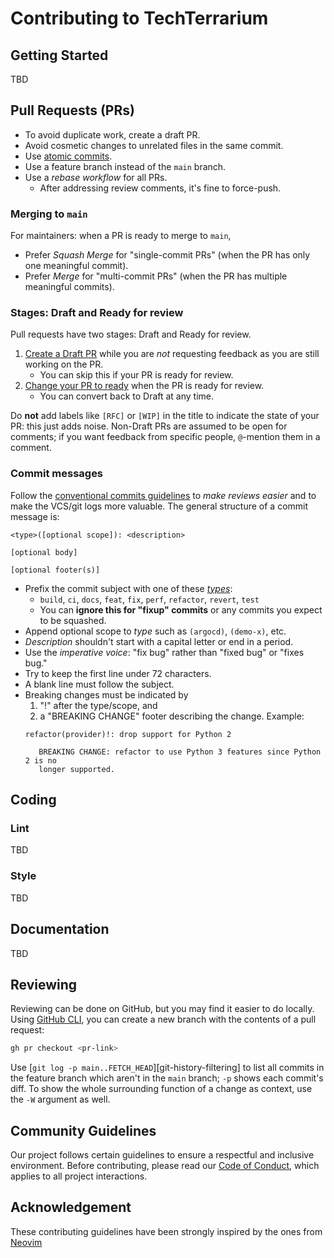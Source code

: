 # Contributing to TechTerrarium

## Getting Started

TBD


## Pull Requests (PRs)

- To avoid duplicate work, create a draft PR.
- Avoid cosmetic changes to unrelated files in the same commit.
- Use [atomic commits]().
- Use a feature branch instead of the `main` branch.
- Use a _rebase workflow_ for all PRs.
  - After addressing review comments, it's fine to force-push.


### Merging to `main`

For maintainers: when a PR is ready to merge to `main`,

- Prefer _Squash Merge_ for "single-commit PRs" (when the PR has only one
meaningful commit).
- Prefer _Merge_ for "multi-commit PRs" (when the PR has multiple meaningful
commits).


### Stages: Draft and Ready for review

Pull requests have two stages: Draft and Ready for review.

1. [Create a Draft PR][pr-draft] while you are _not_ requesting feedback as you
are still working on the PR.
    - You can skip this if your PR is ready for review.
2. [Change your PR to ready][pr-ready] when the PR is ready for review.
    - You can convert back to Draft at any time.

Do __not__ add labels like `[RFC]` or `[WIP]` in the title to indicate the state
of your PR: this just adds noise. Non-Draft PRs are assumed to be open for
comments; if you want feedback from specific people, `@`-mention them in a
comment.


### Commit messages

Follow the [conventional commits guidelines][conventional-commits] to *make
reviews easier* and to make the VCS/git logs more valuable. The general
structure of a commit message is:

```
<type>([optional scope]): <description>

[optional body]

[optional footer(s)]
```

- Prefix the commit subject with one of these
[_types_](https://github.com/commitizen/conventional-commit-types/blob/master/index.json):
    - `build`, `ci`, `docs`, `feat`, `fix`, `perf`, `refactor`, `revert`,
    `test`
    - You can **ignore this for "fixup" commits** or any commits you expect to
    be squashed.
- Append optional scope to _type_ such as `(argocd)`, `(demo-x)`, etc.
- _Description_ shouldn't start with a capital letter or end in a period.
- Use the _imperative voice_: "fix bug" rather than "fixed bug" or "fixes bug."
- Try to keep the first line under 72 characters.
- A blank line must follow the subject.
- Breaking changes must be indicated by
    1. "!" after the type/scope, and
    2. a "BREAKING CHANGE" footer describing the change. Example:
    ```
    refactor(provider)!: drop support for Python 2

       BREAKING CHANGE: refactor to use Python 3 features since Python 2 is no
       longer supported.
    ```

## Coding

### Lint

TBD


### Style

TBD


## Documentation

TBD


## Reviewing

Reviewing can be done on GitHub, but you may find it easier to do locally. Using
[GitHub CLI][gh], you can create a new branch with the contents of a pull
request:

```bash
gh pr checkout <pr-link>
```

Use [`git log -p main..FETCH_HEAD`][git-history-filtering] to list all commits
in the feature branch which aren't in the `main` branch; `-p` shows each
commit's diff. To show the whole surrounding function of a change as context,
use the `-W` argument as well.


## Community Guidelines

Our project follows certain guidelines to ensure a respectful and inclusive
environment. Before contributing, please read our [Code of
Conduct](CODE_OF_CONDUCT.md), which applies to all project interactions.


## Acknowledgement

These contributing guidelines have been strongly inspired by the ones from
[Neovim](neovim)


[atomic-commits]: https://en.wikipedia.org/wiki/Atomic_commit
[pr-draft]:
https://docs.github.com/en/pull-requests/collaborating-with-pull-requests/proposing-changes-to-your-work-with-pull-requests/creating-a-pull-request
[pr-ready]:
https://docs.github.com/en/github/collaborating-with-pull-requests/proposing-changes-to-your-work-with-pull-requests/changing-the-stage-of-a-pull-request
[conventional-commits]: https://www.conventionalcommits.org
[gh]: https://cli.github.com/
[neovim]: https://github.com/neovim/neovim
